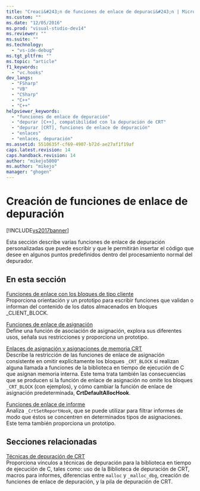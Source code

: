 ```yaml
---
title: "Creaci&#243;n de funciones de enlace de depuraci&#243;n | Microsoft Docs"
ms.custom: ""
ms.date: "12/05/2016"
ms.prod: "visual-studio-dev14"
ms.reviewer: ""
ms.suite: ""
ms.technology: 
  - "vs-ide-debug"
ms.tgt_pltfrm: ""
ms.topic: "article"
f1_keywords: 
  - "vc.hooks"
dev_langs: 
  - "FSharp"
  - "VB"
  - "CSharp"
  - "C++"
  - "C++"
helpviewer_keywords: 
  - "funciones de enlace de depuración"
  - "depurar [C++], compatibilidad con la depuración de CRT"
  - "depurar [CRT], funciones de enlace de depuración"
  - "enlaces"
  - "enlaces, depuración"
ms.assetid: 5510635f-cf69-4907-b72d-ae27af1f19af
caps.latest.revision: 14
caps.handback.revision: 14
author: "mikejo5000"
ms.author: "mikejo"
manager: "ghogen"
---
```

# Creaci&#243;n de funciones de enlace de depuraci&#243;n
[!INCLUDE[vs2017banner](../code-quality/includes/vs2017banner.md)]

Esta sección describe varias funciones de enlace de depuración personalizadas que puede escribir y que le permitirán insertar el código que desee en algunos puntos predefinidos dentro del procesamiento normal del depurador.  
  
## En esta sección  
 [Funciones de enlace con los bloques de tipo cliente](../debugger/client-block-hook-functions.md)  
 Proporciona orientación y un prototipo para escribir funciones que validan o informan del contenido de los datos almacenados en bloques \_CLIENT\_BLOCK.  
  
 [Funciones de enlace de asignación](../debugger/allocation-hook-functions.md)  
 Define una función de asociación de asignación, explora sus diferentes usos, señala sus restricciones y proporciona un prototipo.  
  
 [Enlaces de asignación y asignaciones de memoria CRT](../debugger/allocation-hooks-and-c-run-time-memory-allocations.md)  
 Describe la restricción de las funciones de enlace de asignación consistente en omitir explícitamente los bloques `_CRT_BLOCK` si realizan alguna llamada a funciones de la biblioteca en tiempo de ejecución de C que asignan memoria interna.  Este tema trata también las consecuencias que se producen si la función de enlace de asignación no omite los bloques `_CRT_BLOCK` \(con ejemplos\), y cómo cambiar la función de enlace de asignación predeterminada, **CrtDefaultAllocHook**.  
  
 [Funciones de enlace de informe](../debugger/report-hook-functions.md)  
 Analiza `_CrtSetReportHook`, que se puede utilizar para filtrar informes de modo que éstos se concentren en determinados tipos de asignaciones.  Este tema también proporciona un prototipo.  
  
## Secciones relacionadas  
 [Técnicas de depuración de CRT](../debugger/crt-debugging-techniques.md)  
 Proporciona vínculos a técnicas de depuración para la biblioteca en tiempo de ejecución de C, tales como: uso de la Biblioteca de depuración de CRT, macros para informes, diferencias entre `malloc` y `_malloc_dbg`, creación de funciones de enlace de depuración, y la pila de depuración de CRT.